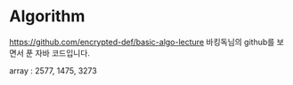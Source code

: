 # Algorithm
https://github.com/encrypted-def/basic-algo-lecture
바킹독님의 github를 보면서 푼 자바 코드입니다.

array : 2577, 1475, 3273
